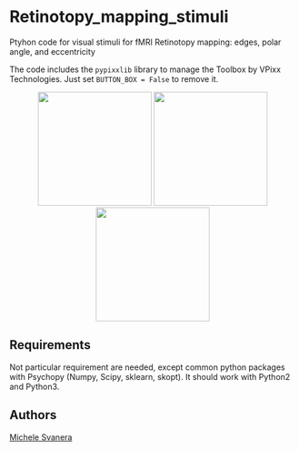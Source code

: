 # Retinotopy_mapping_stimuli

Ptyhon code for visual stimuli for fMRI Retinotopy mapping: edges, polar angle, and eccentricity 

The code includes the `pypixxlib` library to manage the Toolbox by VPixx Technologies.
Just set `BUTTON_BOX = False` to remove it.

<p align="center">

<img src="https://github.com/rockNroll87q/Retinotopy_mapping_stimuli/blob/master/examples/eccentricity.gif" width="200" height="200" />  
<img src="https://github.com/rockNroll87q/Retinotopy_mapping_stimuli/blob/master/examples/moving_bars.gif" width="200" height="200" /> 
<img src="https://github.com/rockNroll87q/Retinotopy_mapping_stimuli/blob/master/examples/polar_angle.gif" width="200" height="200" />

</p>


## Requirements

Not particular requirement are needed, except common python packages with Psychopy (Numpy, Scipy, sklearn, skopt).
It should work with Python2 and Python3.

## Authors

[Michele Svanera](https://github.com/rockNroll87q)





